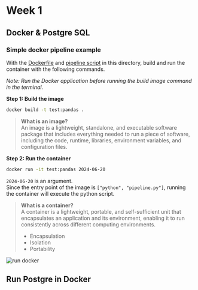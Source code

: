 # Week 1

## Docker & Postgre SQL

### Simple docker pipeline example
With the [Dockerfile](2_docker_sql/Dockerfile) and [pipeline script](2_docker_sql/pipeline.py) in this directory, build and run the container with the following commands.

*Note: Run the Docker application before running the build image command in the terminal.*

**Step 1: Build the image**

```bash
docker build -t test:pandas .
```

> **What is an image?**  
An image is a lightweight, standalone, and executable software package that includes everything needed to run a piece of software, including the code, runtime, libraries, environment variables, and configuration files.

**Step 2: Run the container**
```bash
docker run -it test:pandas 2024-06-20
```

`2024-06-20` is an argument.   
Since the entry point of the image is `["python", "pipeline.py"]`, running the container will execute the python script.

> **What is a container?**  
A container is a lightweight, portable, and self-sufficient unit that encapsulates an application and its environment, enabling it to run consistently across different computing environments.
> - Encapsulation
> - Isolation
> - Portability

![run docker](2_docker_sql/img/docker_image_lsrun-docker.PNG)

## Run Postgre in Docker

